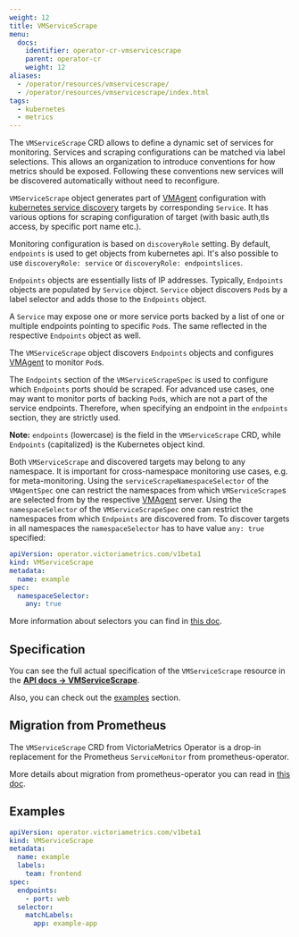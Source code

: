 ```yaml
---
weight: 12
title: VMServiceScrape
menu:
  docs:
    identifier: operator-cr-vmservicescrape
    parent: operator-cr
    weight: 12
aliases:
  - /operator/resources/vmservicescrape/
  - /operator/resources/vmservicescrape/index.html
tags:
  - kubernetes
  - metrics
---
```

The `VMServiceScrape` CRD allows to define a dynamic set of services for monitoring. Services
and scraping configurations can be matched via label selections. This allows an organization to introduce conventions
for how metrics should be exposed. Following these conventions new services will be discovered automatically without
need to reconfigure.

`VMServiceScrape` object generates part of [VMAgent](https://docs.victoriametrics.com/operator/resources/vmagent) configuration with 
[kubernetes service discovery](https://docs.victoriametrics.com/sd_configs#kubernetes_sd_configs) targets by corresponding `Service`.
It has various options for scraping configuration of target (with basic auth,tls access, by specific port name etc.).

Monitoring configuration is based on `discoveryRole` setting. By default, `endpoints` is used to get objects from kubernetes api.
It's also possible to use `discoveryRole: service` or `discoveryRole: endpointslices`.

`Endpoints` objects are essentially lists of IP addresses.
Typically, `Endpoints` objects are populated by `Service` object. `Service` object discovers `Pod`s by a label
selector and adds those to the `Endpoints` object.

A `Service` may expose one or more service ports backed by a list of one or multiple endpoints pointing to
specific `Pod`s. The same reflected in the respective `Endpoints` object as well.

The `VMServiceScrape` object discovers `Endpoints` objects and configures [VMAgent](https://docs.victoriametrics.com/operator/resources/vmagent) to monitor `Pod`s.

The `Endpoints` section of the `VMServiceScrapeSpec` is used to configure which `Endpoints` ports should be scraped.
For advanced use cases, one may want to monitor ports of backing `Pod`s, which are not a part of the service endpoints.
Therefore, when specifying an endpoint in the `endpoints` section, they are strictly used.

**Note:** `endpoints` (lowercase) is the field in the `VMServiceScrape` CRD, while `Endpoints` (capitalized) is the Kubernetes object kind.

Both `VMServiceScrape` and discovered targets may belong to any namespace. It is important for cross-namespace monitoring
use cases, e.g. for meta-monitoring. Using the `serviceScrapeNamespaceSelector` of the `VMAgentSpec`
one can restrict the namespaces from which `VMServiceScrape`s are selected from by the respective [VMAgent](https://docs.victoriametrics.com/operator/resources/vmagent) server.
Using the `namespaceSelector` of the `VMServiceScrapeSpec` one can restrict the namespaces from which `Endpoints` are discovered from.
To discover targets in all namespaces the `namespaceSelector` has to have value `any: true` specified:

```yaml
apiVersion: operator.victoriametrics.com/v1beta1
kind: VMServiceScrape
metadata:
  name: example
spec:
  namespaceSelector:
    any: true
```

More information about selectors you can find in [this doc](https://docs.victoriametrics.com/operator/resources/vmagent#scraping).

## Specification

You can see the full actual specification of the `VMServiceScrape` resource in
the **[API docs -> VMServiceScrape](https://docs.victoriametrics.com/operator/api#vmservicescrape)**.

Also, you can check out the [examples](#examples) section.

## Migration from Prometheus

The `VMServiceScrape` CRD from VictoriaMetrics Operator is a drop-in replacement 
for the Prometheus `ServiceMonitor` from prometheus-operator.

More details about migration from prometheus-operator you can read in [this doc](https://docs.victoriametrics.com/operator/migration).

## Examples

```yaml
apiVersion: operator.victoriametrics.com/v1beta1
kind: VMServiceScrape
metadata:
  name: example
  labels:
    team: frontend
spec:
  endpoints:
    - port: web
  selector:
    matchLabels:
      app: example-app
```

